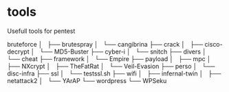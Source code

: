 # tools
Usefull tools for pentest

 bruteforce
│   ├── brutespray
│   └── cangibrina
├── crack
│   ├── cisco-decrypt
│   └── MD5-Buster
├── cyber-i
│   └── snitch
├── divers
│   └── cheat
├── framework
│   └── Empire
├── payload
│   ├── mpc
│   ├── NXcrypt
│   ├── TheFatRat
│   └── Veil-Evasion
├── perso
│   └── disc-infra
├── ssl
│   └── testssl.sh
├── wifi
│   ├── infernal-twin
│   ├── netattack2
│   └── YArAP
└── wordpress
    └── WPSeku
